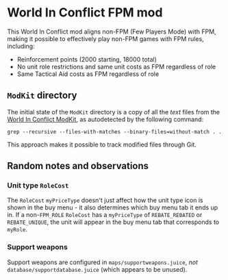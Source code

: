 # World In Conflict FPM mod

This World In Conflict mod aligns non-FPM (Few Players Mode) with FPM, making it
possible to effectively play non-FPM games with FPM rules, including:

- Reinforcement points (2000 starting, 18000 total)
- No unit role restrictions and same unit costs as FPM regardless of role
- Same Tactical Aid costs as FPM regardless of role

## `ModKit` directory

The initial state of the `ModKit` directory is a copy of all the *text* files
from the [World In Conflict ModKit][], as autodetected by the following command:

```
grep --recursive --files-with-matches --binary-files=without-match . .
```

This approach makes it possible to track modified files through Git.

[World In Conflict modkit]: https://www.massgate.org/downloads.php#modkitss

## Random notes and observations

### Unit type `RoleCost`

The `RoleCost` `myPriceType` doesn't just affect how the unit type icon is shown
in the buy menu - it also determines which buy menu tab it ends up in. If a
non-`FPM_ROLE` `RoleCost` has a `myPriceType` of `REBATE_REBATED` or
`REBATE_UNIQUE`, the unit will appear in the buy menu tab that corresponds to
`myRole`.

### Support weapons

Support weapons are configured in `maps/supportweapons.juice`, *not*
`database/supportdatabase.juice` (which appears to be unused).
